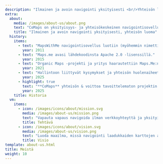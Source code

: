 ```yaml
---
description: "Ilmainen ja avoin navigointi yksityisesti <br/>Yhteisön luoma"
extra:
  about:
    media: /images/about-us/about.png
    text: "CoMaps on yksityisyys- ja yhteisökeskeinen navigointisovellus autoilijoille, pyöräilijöille ja kävelijöille. Sovellus käyttää OpenStreetMapin joukkoistettua tiedonkeruuta vapaaehtoisilta ympäri maailman. Se tarjoaa yksityisen navigoinnin - sovellus ei tunnista käyttäjää tai kerää tietoja. CoMapsin ominaisuuksiin kuuluu jopa kaukaisissa sijainneissa toimiva navigointi ilman verkkoyhteyttä. CoMaps on avoimen lähdekoodin projekti, jonka painopisteenä on yhteisön kehittäminen."
    title: "Ilmainen ja avoin navigointi yksityisesti, yhteisön luoma"
  history:
    items:
      - text: "MapsWithMe navigointisovellus luotiin (myöhemmin nimettiin uudelleen Maps.me:ksi)"
        year: 2011
      - text: "Maps.me avasi lähdekoodinsta Apache 2.0 -lisenssillä."
        year: 2015
      - text: "Organic Maps -projekti ja yritys haarautettiin Maps.Me:n lähdekoodista."
        year: 2021
      - text: "Hallintoon liittyvät kysymykset ja yhteisön huolenaiheet, joihin yhtiön osakkeenomistajat eivät puuttuneet, pysäyttivät Organic Mapsin kehittämisen kuukausiksi."
        year: 2025
      - highlight: true
        text: "**CoMaps** yhteisön & voittoa tavoittelematon projektin perustivat Organic Maps vapaaehtoiset. Pohjana käytettiin Organic Mapsin lähdekoodia."
        year: 2025
    title: Historia
  vm:
    items:
      - icon: /images/icons/about/mission.svg
        media: /images/about-us/mission.png
        text: "Vapauta vapaus navigoida ilman verkkoyhteyttä ja yksityisesti. Autoilijoille, pyöräilijöille ja kävelijöille, yhteisön luoma."
        title: Tehtävä
      - icon: /images/icons/about/vision.svg
        media: /images/about-us/vision.png
        text: "Luoda maailma, missä navigointi laadukkaiden karttojen avulla yksityisesti on yksinkertaisesti paras valinta."
        title: Visio
template: about-us.html
title: Meistä
weight: 10
---
```

